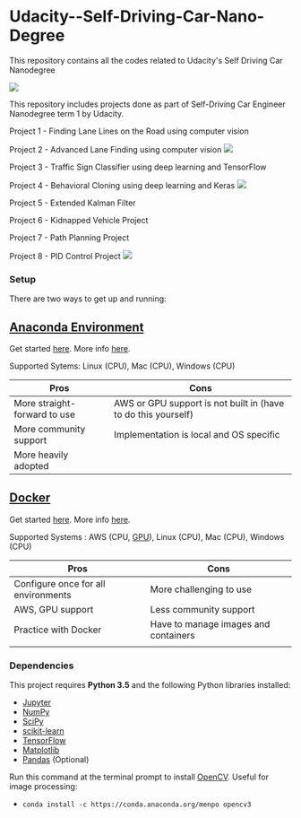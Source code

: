 # Udacity--Self-Driving-Car-Nano-Degree
This repository contains all the codes related to Udacity's Self Driving Car Nanodegree

![](https://github.com/udacity/self-driving-car/blob/master/images/cover.png)

This repository includes projects done as part of Self-Driving Car Engineer Nanodegree term 1 by Udacity.

Project 1 - Finding Lane Lines on the Road using computer vision

Project 2 - Advanced Lane Finding using computer vision
![](./resources/lane_detect.gif)

Project 3 - Traffic Sign Classifier using deep learning and TensorFlow 

Project 4 - Behavioral Cloning using deep learning and Keras
![](./resources/clone.gif)

Project 5 - Extended Kalman Filter

Project 6 - Kidnapped Vehicle Project

Project 7 - Path Planning Project

Project 8 - PID Control Project
![](./resources/pid.gif)



### Setup
There are two ways to get up and running:

## [Anaconda Environment](doc/configure_via_anaconda.md)

Get started [here](doc/configure_via_anaconda.md). More info [here](http://conda.pydata.org/docs/).

Supported Sytems: Linux (CPU), Mac (CPU), Windows (CPU)     

| Pros                         | Cons                                               |
|------------------------------|----------------------------------------------------|
| More straight-forward to use | AWS or GPU support is not built in (have to do this yourself)              |
| More community support       | Implementation is local and OS specific            |
| More heavily adopted         |                                                    |

## [Docker](doc/configure_via_docker.md)

Get started [here](doc/configure_via_docker.md). More info [here](http://docker.com).

Supported Systems : AWS (CPU, [GPU](doc/docker_for_aws.md)), Linux (CPU), Mac (CPU), Windows (CPU)     

| Pros                                | Cons                                 |
|-------------------------------------|--------------------------------------|
| Configure once for all environments | More challenging to use              |
| AWS, GPU support                    | Less community support               |
| Practice with Docker              | Have to manage images and containers |
|                                     |                                      |


### Dependencies
This project requires **Python 3.5** and the following Python libraries installed:

- [Jupyter](http://jupyter.org/)
- [NumPy](http://www.numpy.org/)
- [SciPy](https://www.scipy.org/)
- [scikit-learn](http://scikit-learn.org/)
- [TensorFlow](http://tensorflow.org)
- [Matplotlib](http://matplotlib.org/)
- [Pandas](http://pandas.pydata.org/) (Optional)

Run this command at the terminal prompt to install [OpenCV](http://opencv.org/). Useful for image processing:

- `conda install -c https://conda.anaconda.org/menpo opencv3`
